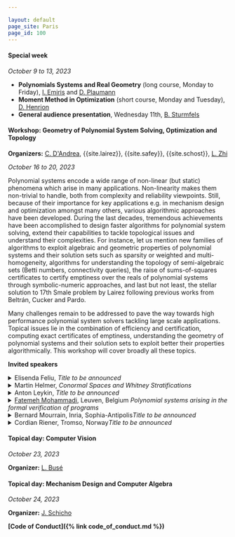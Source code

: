 ```yaml
---

layout: default
page_site: Paris
page_id: 100
---
```


#### Special week 
*October  9 to 13, 2023*
* **Polynomials Systems and Real Geometry** (long course, Monday to Friday), [I. Emiris](http://cgi.di.uoa.gr/~emiris) and [D. Plaumann](http://www.mathematik.tu-dortmund.de/~dplauman/index_en.html)
* **Moment Method in Optimization** (short course, Monday and Tuesday), [D. Henrion](https://homepages.laas.fr/henrion)
* **General audience presentation**, Wednesday 11th, [B. Sturmfels](https://math.berkeley.edu/~bernd)


#### Workshop: Geometry of Polynomial System Solving, Optimization and Topology

**Organizers:**  [C. D'Andrea](http://www.ub.edu/arcades/cdandrea.html), {{site.lairez}}, {{site.safey}}, {{site.schost}}, [L. Zhi](http://www.mmrc.iss.ac.cn/~lzhi/) 

*October 16 to 20, 2023*


Polynomial systems encode a wide range of non-linear (but static) phenomena which arise in many 
applications. Non-linearity makes them non-trivial to handle, both from complexity and reliability viewpoints. 
Still, because of their importance for key applications e.g. in mechanism design and optimization amongst many others, 
various algorithmic approaches have been developed.
During the last decades, tremendous achievements have been accomplished to design faster algorithms for polynomial system 
solving, extend their capabilities to tackle topological issues and understand their complexities. For instance, 
let us mention new families of algorithms to exploit algebraic and geometric properties of polynomial systems 
and their solution sets such as sparsity or weighted and multi-homogeneity, algorithms for understanding the topology of 
semi-algebraic sets (Betti numbers, connectivity queries), the raise of sums-of-squares certificates to certify emptiness over the reals of polynomial systems through symbolic-numeric approaches, and last but not least, 
the stellar solution to 17th Smale problem by Lairez following previous works from Beltrán, Cucker and Pardo.  

Many challenges remain to be addressed to pave the way towards high performance polynomial system solvers 
tackling large scale applications. Topical issues lie in the combination of efficiency and certification, computing 
exact certificates of emptiness, understanding the geometry of polynomial systems and their solution sets to exploit 
better their properties algorithmically. This workshop will cover broadly all these 
topics.

**Invited speakers**

<details><summary>Elisenda Feliu, <i> Title to be announced </i></summary>
<p><b>Abstract</b></p></details>

<details><summary>Martin Helmer, <i>Conormal Spaces and Whitney Stratifications</i> </summary>
<p><b>Abstract.</b> We describe a new algorithm for computing Whitney
stratifications of complex projective varieties. The main ingredients are
(a) an algebraic criterion, due to Lê and Teissier, which reformulates
Whitney regularity in terms of conormal spaces and maps, and (b) a new
interpretation of this conormal criterion via ideal saturations, which can
be practically implemented on a computer. We show that this algorithm
improves upon the existing state of the art by several orders of magnitude,
even for relatively small input varieties. This is joint work with Vidit
Nanda (Oxford).</p></details>

<details><summary>Anton Leykin, <i>Title to be announced</i></summary>
<p><b>Abstract</b></p></details>

<details>
<summary><a href="https://www.fatemehmohammadi.com/">Fatemeh Mohammadi</a>, Leuven, Belgium <i>Polynomial systems arising in the formal verification of programs</i> </summary>
<p><b> Abstract. </b>
Multiple classical problems in the formal verification of programs such as
reachability, termination, and template-based synthesis can be reduced to
solving polynomial systems of equations. In this talk, I will describe the
primary objects and these connections. In particular, I will show how the
algebraic and geometric techniques can be applied, enhancing the scalability and
completeness for such problems. </p> </details>

<details><summary>Bernard Mourrain, Inria, Sophia-Antipolis<i>Title to be announced</i></summary>
<p><b>Abstract</b></p></details>

<details><summary>Cordian Riener, Tromso, Norway<i>Title to be announced</i></summary>
<p><b>Abstract</b></p></details>


#### Topical day: Computer Vision 

*October 23, 2023*

**Organizer:** [L. Busé](http://www-sop.inria.fr/members/Laurent.Buse)


#### Topical day: Mechanism Design and Computer Algebra

*October 24, 2023*

**Organizer:** [J. Schicho](https://www3.risc.jku.at/people/jschicho)



**[Code of Conduct]({% link code_of_conduct.md %})**



